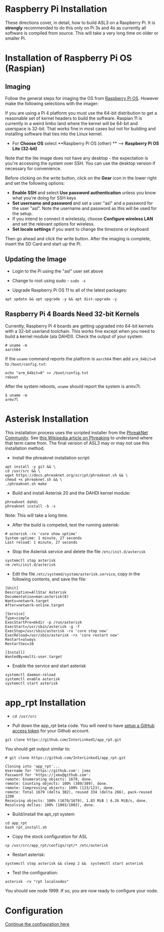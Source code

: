 # Raspberry Pi Installation

These directions cover, in detail, how to build ASL3 on a Raspberry Pi. It is **strongly**
recommended to do this only on Pi 3s and 4s as currently all software is compiled
from source. This will take a very long time on older or smaller Pi.

# Installation of Raspberry Pi OS (Raspian)

## Imaging

Follow the general steps for imaging the OS from [Raspberry Pi OS](https://www.youtube.com/watch?v=ntaXWS8Lk34]).
However make the following selections with the imager:

If you are using a Pi 4 platform you must use the 64-bit distribution to get a reasonable set of kernel headers to build the software. Raspian 11 is currently in a weird limbo land where the kernel will be 64-bit and userspace is 32-bit. That works fine in most cases but not for building and installing software that ties into the Linux kernel.

* For **Choose OS** select **Raspberry Pi OS (other) ** --> **Raspberry Pi OS Lite (32-bit)**

Note that the lite image does not have any desktop - the expectation is you're accessing
the system over SSH. You can use the desktop version if necessary for convenience.

Before clicking on the write button, click on the **Gear** icon in the lower
right and set the following options:

* **Enable SSH** and select **Use password authentication** unless you know
what you're doing for SSH keys
* **Set username and password** and set a user "asl" and a password for
the user "asl". Note the username and password as this will be used for
the setup.
* If you intend to connect it wirelessly, choose **Configure wireless LAN**
and set the relevant options for wireless.
* **Set locale settings** if you want to change the timezone or keyboard

Then go ahead and click the write button. After the imaging is complete,
insert the SD Card and start up the Pi.

## Updating the Image

* Login to the Pi using the "asl" user set above

* Change to root using sudo - `sudo -s`

* Upgrade Raspberry Pi OS 11 to all of the latest packages:
```
apt update && apt upgrade -y && apt dist-upgrade -y
```

## Raspberry Pi 4 Boards Need 32-bit Kernels
Currently, Raspberry Pi 4 boards are getting upgraded into 64-bit kernels with
a 32-bit userland toolchain. This works fine except when you need to build a
kernel module (ala DAHDI). Check the output of your system:
```
# uname -m
aarch64
```

If the `uname` command reports the platform is `aarch64` then
add `arm_64bit=0` to `/boot/config.txt`:
```
echo "arm_64bit=0" >> /boot/config.txt
reboot
```

After the system reboots, `uname` should report the system is armv7l:
```
$ uname -m
armv7l
```

# Asterisk Installation

This installation process uses the scripted installer from the [PhreakNet Community](https://phreaknet.org/). See [this Wikipedia article on Phreaking](https://en.wikipedia.org/wiki/Phreaking) to understand where that 
term came from. The final version of ASL3 may or may not use this installation method.

* Install the phreaknet installation script:
```
apt install -y git && \
cd /usr/src && \
wget https://docs.phreaknet.org/script/phreaknet.sh && \
chmod +x phreaknet.sh && \
./phreaknet.sh make
```

* Build and install Asterisk 20 and the DAHDI kernel module:
```
phreaknet dahdi
phreaknet install -b -s
```
Note: This will take a long time. 

* After the build is competed, test the running asterisk:
```
# asterisk -rx 'core show uptime'
System uptime: 1 minute, 27 seconds
Last reload: 1 minute, 27 seconds
```

* Stop the Asterisk service and delete the file `/etc/init.d/asterisk`
```
systemctl stop asterisk
rm /etc/init.d/asterisk
```

* Edit the file `/etc/systemd/system/asterisk.service`, copy in the following contents, and save the file:
```
[Unit]
Description=AllStar Asterisk
Documentation=man:asterisk(8)
Wants=network.target
After=network-online.target

[Service]
Type=simple
ExecStartPre=mkdir -p /run/asterisk
ExecStart=/usr/sbin/asterisk -g -f
ExecStop=/usr/sbin/asterisk -rx 'core stop now'
ExecReload=/usr/sbin/asterisk -rx 'core restart now'
Restart=always
RestartSec=10

[Install]
WantedBy=multi-user.target
```

* Enable the service and start asterisk
```
systemctl daemon-reload
systemctl enable asterisk
systemctl start asterisk
```

# app_rpt Installation

* `cd /usr/src`

* Pull down the app_rpt beta code. You will need to have [setup a GitHub access token](https://docs.github.com/en/authentication/keeping-your-account-and-data-secure/managing-your-personal-access-tokens) for your Github account.
```
git clone https://github.com/InterLinked1/app_rpt.git
```

You should get output similar to:
```
# git clone https://github.com/InterLinked1/app_rpt.git

Cloning into 'app_rpt'...
Username for 'https://github.com': jxmx
Password for 'https://jxmx@github.com':
remote: Enumerating objects: 1679, done.
remote: Counting objects: 100% (389/389), done.
remote: Compressing objects: 100% (123/123), done.
remote: Total 1679 (delta 302), reused 334 (delta 266), pack-reused 1290
Receiving objects: 100% (1679/1679), 1.83 MiB | 6.26 MiB/s, done.
Resolving deltas: 100% (1003/1003), done.
```

* Build/install the apt_rpt system
```
cd app_rpt
bash rpt_install.sh
```

* Copy the stock configuration for ASL
```
cp /usr/src/app_rpt/configs/rpt/* /etc/asterisk
```

* Restart asterisk:
```
systemctl stop asterisk && sleep 2 &&  systemctl start asterisk
```

* Test the configuration:
```
asterisk -rx "rpt localnodes"
```

You should see node 1999. If so, you are now ready to configure your node.

# Configuration
[Continue the configuration here](https://github.com/AllStarLink/ASL3/tree/pi-install#asl-configuration)
